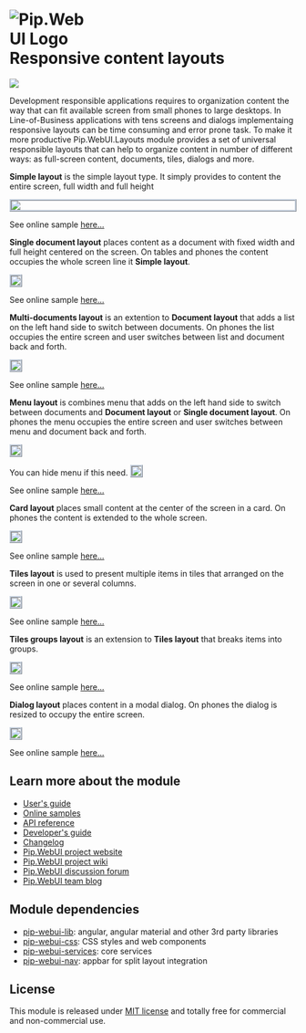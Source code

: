 # <img src="https://github.com/pip-webui/pip-webui/raw/master/doc/Logo.png" alt="Pip.WebUI Logo" style="max-width:30%"> <br/> Responsive content layouts

![](https://img.shields.io/badge/license-MIT-blue.svg)

Development responsible applications requires to organization content the way that can fit available screen from small phones to large desktops. In Line-of-Business applications with tens screens and dialogs implementaing responsive layouts can be time consuming and error prone task. To make it more productive Pip.WebUI.Layouts module provides a set of universal responsible layouts that can help to organize content in number of different ways: as full-screen content, documents, tiles, dialogs and more.

**Simple layout** is the simple layout type. It simply provides to content the entire screen, full width and full height 

<a href="https://github.com/pip-webui/pip-webui-layouts/raw/master/doc/images/img-simple-layout.png" style="border: 3px ridge #c8d2df; display: block">
    <img src="https://github.com/pip-webui/pip-webui-layouts/raw/master/doc/images/img-simple-layout.png"/>
</a>

See online sample [here...](http://webui.pipdevs.com/pip-webui-layouts/simple/index.html)

**Single document layout** places content as a document with fixed width and full height centered on the screen. On tables and phones the content occupies the whole screen line it **Simple layout**.

<a href="https://github.com/pip-webui/pip-webui-layouts/raw/master/doc/images/img-single-document-layout.png" style="border: 3px ridge #c8d2df; margin: 0 auto; display: inline-block">
    <img src="https://github.com/pip-webui/pip-webui-layouts/raw/master/doc/images/img-single-document-layout.png"/>
</a>

See online sample [here...](http://webui.pipdevs.com/pip-webui-layouts/document/index.html)

**Multi-documents layout** is an extention to **Document layout** that adds a list on the left hand side to switch between documents. On phones the list occupies the entire screen and user switches between list and document back and forth.

<a href="https://github.com/pip-webui/pip-webui-layouts/raw/master/doc/images/img-multi-document-layout.png" style="border: 3px ridge #c8d2df; margin: 0 auto; display: inline-block">
    <img src="https://github.com/pip-webui/pip-webui-layouts/raw/master/doc/images/img-multi-document-layout.png"/>
</a>

See online sample [here...](http://webui.pipdevs.com/pip-webui-layouts/multi_document/index.html)

**Menu layout** is combines menu that adds  on the left hand side to switch between documents and **Document layout** or **Single document layout**. On phones the menu occupies the entire screen and user switches between menu and document back and forth. 

<a href="https://github.com/pip-webui/pip-webui-layouts/raw/master/doc/images/img-menu-document-layout.png" style="border: 3px ridge #c8d2df; margin: 0 auto; display: inline-block">
    <img src="https://github.com/pip-webui/pip-webui-layouts/raw/master/doc/images/img-menu-document-layout.png"/>
</a>

You can hide menu if this need.
<a href="https://github.com/pip-webui/pip-webui-layouts/raw/master/doc/images/img-menu-document-single-layout.png" style="border: 3px ridge #c8d2df; margin: 0 auto; display: inline-block">
    <img src="https://github.com/pip-webui/pip-webui-layouts/raw/master/doc/images/img-multi-document-single-layout.png"/>
</a>

See online sample [here...](http://webui.pipdevs.com/pip-webui-layouts/multi_document/index.html)

**Card layout** places small content at the center of the screen in a card. On phones the content is extended to the whole screen.

<a href="https://github.com/pip-webui/pip-webui-layouts/raw/master/doc/images/img-card-layout.png" style="border: 3px ridge #c8d2df; margin: 0 auto; display: inline-block">
    <img src="https://github.com/pip-webui/pip-webui-layouts/raw/master/doc/images/img-card-layout.png"/>
</a>

See online sample [here...](http://webui.pipdevs.com/pip-webui-layouts/card/index.html)

**Tiles layout** is used to present multiple items in tiles that arranged on the screen in one or several columns.

<a href="https://github.com/pip-webui/pip-webui-layouts/raw/master/doc/images/img-tiles-layout.png" style="border: 3px ridge #c8d2df; margin: 0 auto; display: inline-block">
    <img src="https://github.com/pip-webui/pip-webui-layouts/raw/master/doc/images/img-tiles-layout.png"/>
</a>

See online sample [here...](http://webui.pipdevs.com/pip-webui-layouts/tiles/index.html)

**Tiles groups layout** is an extension to **Tiles layout** that breaks items into groups.

<a href="https://github.com/pip-webui/pip-webui-layouts/raw/master/doc/images/img-tiles-groups-layout.png" style="border: 3px ridge #c8d2df; margin: 0 auto; display: inline-block">
    <img src="https://github.com/pip-webui/pip-webui-layouts/raw/master/doc/images/img-tiles-groups-layout.png"/>
</a>

See online sample [here...](http://webui.pipdevs.com/pip-webui-layouts/tile_groups/index.html)

**Dialog layout** places content in a modal dialog. On phones the dialog is resized to occupy the entire screen.

<a href="https://github.com/pip-webui/pip-webui-layouts/raw/master/doc/images/img-dialog-layout.png" style="border: 3px ridge #c8d2df; margin: 0 auto; display: inline-block">
    <img src="https://github.com/pip-webui/pip-webui-layouts/raw/master/doc/images/img-dialog-layout.png"/>
</a>

See online sample [here...](http://webui.pipdevs.com/pip-webui-layouts/dialog/index.html)

## Learn more about the module

- [User's guide](https://github.com/pip-webui/pip-webui-layouts/blob/master/doc/UsersGuide.md)
- [Online samples](http://webui.pipdevs.com/pip-webui-layouts/index.html)
- [API reference](http://webui-api.pipdevs.com/pip-webui-layouts/index.html)
- [Developer's guide](https://github.com/pip-webui/pip-webui-layouts/blob/master/doc/DevelopersGuide.md)
- [Changelog](https://github.com/pip-webui/pip-webui-layouts/blob/master/CHANGELOG.md)
- [Pip.WebUI project website](http://www.pipwebui.org)
- [Pip.WebUI project wiki](https://github.com/pip-webui/pip-webui/wiki)
- [Pip.WebUI discussion forum](https://groups.google.com/forum/#!forum/pip-webui)
- [Pip.WebUI team blog](https://pip-webui.blogspot.com/)

## <a name="dependencies"></a>Module dependencies

* [pip-webui-lib](https://github.com/pip-webui/pip-webui-lib): angular, angular material and other 3rd party libraries
* [pip-webui-css](https://github.com/pip-webui/pip-webui-css): CSS styles and web components
* [pip-webui-services](https://github.com/pip-webui/pip-webui-services): core services
* [pip-webui-nav](https://github.com/pip-webui/pip-webui-nav): appbar for split layout integration

## <a name="license"></a>License

This module is released under [MIT license](License) and totally free for commercial and non-commercial use.
